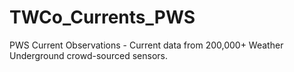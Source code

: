 # TWCo_Currents_PWS
PWS Current Observations - Current data from 200,000+ Weather Underground crowd-sourced sensors.
